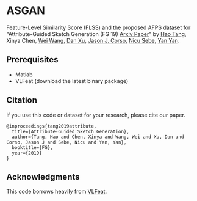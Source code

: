 # ASGAN
Feature-Level Similarity Score (FLSS) and the proposed AFPS dataset for "Attribute-Guided Sketch Generation (FG 19) [Arxiv Paper](https://arxiv.org/abs/1901.09774)" by [Hao Tang](http://disi.unitn.it/~hao.tang/), Xinya Chen, [Wei Wang](https://weiwangtrento.github.io/), [Dan Xu](http://www.robots.ox.ac.uk/~danxu/), [Jason J. Corso](http://web.eecs.umich.edu/~jjcorso/), [Nicu Sebe](http://disi.unitn.it/~sebe/), [Yan Yan](https://userweb.cs.txstate.edu/~y_y34/). 

## Prerequisites
- Matlab
- VLFeat (download the latest binary package)


## Citation
If you use this code or dataset for your research, please cite our paper.

```
@inproceedings{tang2019attribute,
  title={Attribute-Guided Sketch Generation},
  author={Tang, Hao and Chen, Xinya and Wang, Wei and Xu, Dan and Corso, Jason J and Sebe, Nicu and Yan, Yan},
  booktitle={FG},
  year={2019}
}

```

## Acknowledgments
This code borrows heavily from [VLFeat](http://www.vlfeat.org/).
